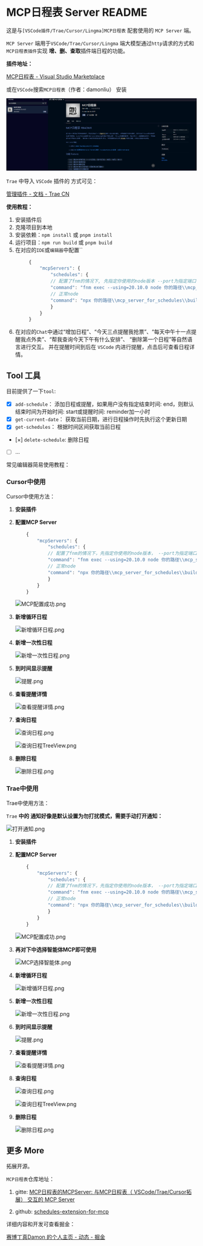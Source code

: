 <!--
 * @Author: Damon Liu
 * @Date: 2025-06-11 11:00:19
 * @LastEditors: Damon Liu
 * @LastEditTime: 2025-06-11 15:26:41
 * @Description: 
-->
# MCP日程表 Server README

这是与`[VSCode插件/Trae/Cursor/Lingma]MCP日程表` 配套使用的 `MCP Server` 端。  

`MCP Server` 端用于`VSCode/Trae/Cursor/Lingma` 端大模型通过`http`请求的方式和`MCP日程表插件`实现 **增、删、查取**插件端日程的功能。

**插件地址：**

[MCP日程表 - Visual Studio Marketplace](https://marketplace.visualstudio.com/items?itemName=damonliu.schedules-for-mcp)


或在`VSCode`搜索`MCP日程表`（作者：damonliu） 安装

![插件市场.png](images/vscode_extension.png)

`Trae` 中导入 `VSCode` 插件的 方式可见：

[管理插件 - 文档 - Trae CN](https://docs.trae.com.cn/ide/manage-extensions)

**使用教程：**

1. 安装插件后
2. 克隆项目到本地
3. 安装依赖：`npm install` 或 `pnpm install`
4. 运行项目：`npm run build` 或 `pnpm build`
5. 在对应的`IDE`或`编辑器`中配置``
   ```js
        {
            "mcpServers": {
                "schedules": {
                // 配置了fnm的情况下, 先指定你使用的node版本 --port为指定端口，VSCode插件需与MCP Server 请求端口一致， 默认3001
                "command": "fnm exec --using=20.10.0 node 你的路径\\mcp_server_for_schedules\\build\\index.js --port 3001"
                // 正常node
                "command": "npx 你的路径\\mcp_server_for_schedules\\build\\index.js --port 3001"
                }
            }
        }
    ```
6. 在对应的`Chat`中通过“增加日程”、“今天三点提醒我抢票”、“每天中午十一点提醒我点外卖”、“帮我查询今天下午有什么安排”、 “删除第一个日程”等自然语言进行交互。 并在提醒时间到后在 `VSCode` 内进行提醒，点击后可查看日程详情。


## Tool 工具

目前提供了一下`tool`:

- [x]  `add-schedule`： 添加日程或提醒，如果用户没有指定结束时间: end，则默认结束时间为开始时间: start或提醒时间: reminder加一小时
- [x]  `get-current-date`： 获取当前日期，进行日程操作时先执行这个更新日期 
- [x]  `get-schedules`： 根据时间区间获取当前日程
- [×]  `delete-schedule`: 删除日程
- [ ]  ...  


常见编辑器简易使用教程：

### Cursor中使用
Cursor中使用方法：
1. **安装插件**
2. **配置MCP Server**
    ```js
        {
            "mcpServers": {
                "schedules": {
                // 配置了fnm的情况下，先指定你使用的node版本， --port为指定端口，VSCode插件需与MCP Server 请求端口一致， 默认3001
                "command": "fnm exec --using=20.10.0 node 你的路径\\mcp_server_for_schedules\\build\\index.js --port 3001"
                // 正常node
                "command": "npx 你的路径\\mcp_server_for_schedules\\build\\index.js --port 3001"
                }
            }
        }
    ```
    ![MCP配置成功.png](images/cursor_mcp_setting.png)


3. **新增循环日程**


    ![新增循环日程.png](images/cursor_add_everyday_mission.png)

    

4. **新增一次性日程**
     

    ![新增一次性日程.png](images/cursor_add_mission_normal.png)


5.  **到时间显示提醒**
   

    ![提醒.png](images/cursor_notice.png)


6.  **查看提醒详情**
      

    ![查看提醒详情.png](images/cursor_notice_detail.png)

7.  **查询日程**

    ![查询日程.png](images/cursor_check_shedules.png)

    ![查询日程TreeView.png](images/cursor_check_schedules_tree_view.png)


8.  **删除日程**

    ![删除日程.png](images/cursor_delete_schedules.png)




### Trae中使用

Trae中使用方法：

`Trae` **中的 通知好像是默认设置为勿打扰模式，需要手动打开通知：**


![打开通知.png](images/trae_open_alert.png)


1. **安装插件**
2. **配置MCP Server**
    ```js
        {
            "mcpServers": {
                "schedules": {
                // 配置了fnm的情况下，先指定你使用的node版本， --port为指定端口，VSCode插件需与MCP Server 请求端口一致， 默认3001
                "command": "fnm exec --using=20.10.0 node 你的路径\\mcp_server_for_schedules\\build\\index.js --port 3001"
                // 正常node
                "command": "npx 你的路径\\mcp_server_for_schedules\\build\\index.js --port 3001"
                }
            }
        }
    ```

    ![MCP配置成功.png](images/trae_mcp_setting.png)

3. **再对下中选择智能体MCP即可使用**
   
   
   ![MCP选择智能体.png](images/trae_select_mcp.png) 
  

4. **新增循环日程**
  
   ![新增循环日程.png](images/trae_add_everyday_mission.png)


5. **新增一次性日程**


   ![新增一次性日程.png](images/trae_add_mission_normal.png)



6.  **到时间显示提醒**


    ![提醒.png](images/trae_notice.png) 


7.  **查看提醒详情**


    ![查看提醒详情.png](images/trae_notice_detail.png)


8.  **查询日程**

    ![查询日程.png](images/trae_check_schedules.png)

    ![查询日程TreeView.png](images/trae_check_schedules_tree_view.png)

9.  **删除日程**

    ![删除日程.png](images/trae_delete_schedules.png)




## 更多 More

拓展开源。

`MCP日程表`仓库地址：

1. gitte: [MCP日程表的MCPServer: 与MCP日程表（ VSCode/Trae/Cursor拓展） 交互的 MCP Server](https://gitee.com/damon592/mcp_server_for_schedules)

2. github: [schedules-extension-for-mcp](https://github.com/Damon-law/schedules-extension-for-mcp)


详细内容和开发可查看掘金：

[赛博丁真Damon 的个人主页 - 动态 - 掘金](https://juejin.cn/user/4332493267283560)

